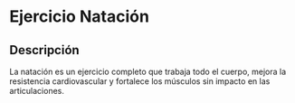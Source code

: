 # Ejercicio Natación

## Descripción
La natación es un ejercicio completo que trabaja todo el cuerpo, mejora la resistencia cardiovascular y fortalece los músculos sin impacto en las articulaciones.

